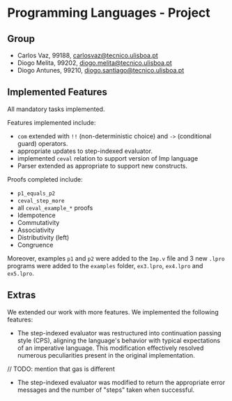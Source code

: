 # Programming Languages - Project

## Group

 - Carlos Vaz, 99188, carlosvaz@tecnico.ulisboa.pt
 - Diogo Melita, 99202, diogo.melita@tecnico.ulisboa.pt
 - Diogo Antunes, 99210, diogo.santiago@tecnico.ulisboa.pt

## Implemented Features

All mandatory tasks implemented. 

Features implemented include:

- `com` extended with `!!` (non-deterministic choice) and `->` (conditional guard) operators.
- appropriate updates to step-indexed evaluator.
- implemented `ceval` relation to support version of Imp language
- Parser extended as appropriate to support new constructs.

Proofs completed include:

- `p1_equals_p2`
- `ceval_step_more`
- all `ceval_example_*` proofs
- Idempotence
- Commutativity
- Associativity
- Distributivity (left)
- Congruence

Moreover, examples `p1` and `p2` were added to the `Imp.v` file and 3 new `.lpro` programs were added to the `examples` folder, `ex3.lpro`, `ex4.lpro` and `ex5.lpro`.

## Extras

We extended our work with more features. We implemented the following features:

- The step-indexed evaluator was restructured into continuation passing style (CPS),
aligning the language's behavior with typical expectations of an imperative language.
This modification effectively resolved numerous peculiarities present in the original implementation.

// TODO: mention that gas is different

- The step-indexed evaluator was modified to return the appropriate error messages and the number of "steps" taken when successful.
